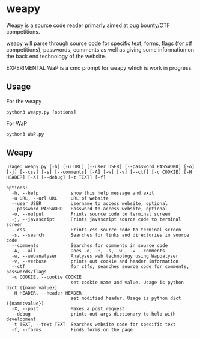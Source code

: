 # weapy

Weapy is a source code reader primarly aimed at bug bounty/CTF competitions.

weapy will parse through source code for specific text, forms, flags (for ctf competitions), passwords, comments as well as giving some information on the back end technology of the website.

EXPERIMENTAL
WaP is a cmd prompt for weapy which is work in progress.

## Usage

For the weapy

~~~
python3 weapy.py [options]
~~~

For WaP

~~~
python3 WaP.py
~~~

## Weapy

~~~
usage: weapy.py [-h] [-u URL] [--user USER] [--password PASSWORD] [-o] [-j] [--css] [-s] [--comments] [-A] [-w] [-v] [--ctf] [-c COOKIE] [-H HEADER] [-X] [--debug] [-t TEXT] [-f]

options:
  -h, --help            show this help message and exit
  -u URL, --url URL     URL of website
  --user USER           Username to access website, optional
  --password PASSWORD   Password to access website, optional
  -o, --output          Prints source code to terminal screen
  -j, --javascript      Prints javascript source code to terminal screen
  --css                 Prints css source code to terminal screen
  -s, --search          Searches for links and directories in source code
  --comments            Searches for comments in source code
  -A, --all             Does -o, -H, -s, -w , -v --comments
  -w, --webanalyser     Analyses web technology using Wappalyzer
  -v, --verbose         prints out cookie and header information
  --ctf                 for ctfs, searches source code for comments, passwords/flags
  -c COOKIE, --cookie COOKIE
                        set cookie name and value. Usage is python dict ({name:value})
  -H HEADER, --header HEADER
                        set modified header. Usage is python dict ({name:value})
  -X, --post            Makes a post request.
  --debug               prints out args dictionary to help with development
  -t TEXT, --text TEXT  Searches website code for specific text
  -f, --forms           Finds forms on the page
~~~
